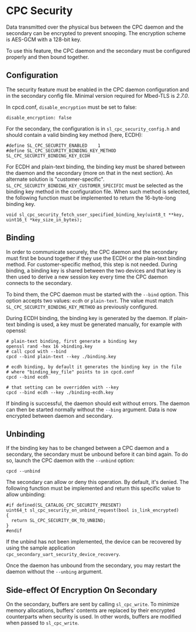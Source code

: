 # CPC Security

Data transmitted over the physical bus between the CPC daemon and the secondary
can be encrypted to prevent snooping. The encryption scheme is AES-GCM with a
128-bit key.

To use this feature, the CPC daemon and the secondary must be configured
properly and then bound together.


## Configuration

The security feature must be enabled in the CPC daemon configuration and in the
secondary config file. Minimal version required for Mbed-TLS is *2.7.0*.

In cpcd.conf, `disable_encryption` must be set to false:

    disable_encryption: false

For the secondary, the configuration is in `sl_cpc_security_config.h` and should
contain a valid binding key method (here, ECDH):

    #define SL_CPC_SECURITY_ENABLED    1
    #define SL_CPC_SECURITY_BINDING_KEY_METHOD SL_CPC_SECURITY_BINDING_KEY_ECDH

For ECDH and plain-text binding, the binding key must be shared between the
daemon and the secondary (more on that in the next section). An alternate
solution is "customer-specific". `SL_CPC_SECURITY_BINDING_KEY_CUSTOMER_SPECIFIC`
must be selected as the binding key method in the configuration file. When such
method is selected, the following function must be implemented to return the
16-byte-long binding key.

    void sl_cpc_security_fetch_user_specified_binding_key(uint8_t **key, uint16_t *key_size_in_bytes);


## Binding

In order to communicate securely, the CPC daemon and the secondary must first be
bound together if they use the ECDH or the plain-text binding method. For
customer-specific method, this step is not needed. During binding, a binding
key is shared between the two devices and that key is then used to derive a new
session key every time the CPC daemon connects to the secondary.

To bind them, the CPC daemon must be started with the `--bind` option. This
option accepts two values: `ecdh` or `plain-text`. The value must match
`SL_CPC_SECURITY_BINDING_KEY_METHOD` as previously configured.

During ECDH binding, the binding key is generated by the daemon. If plain-text
binding is used, a key must be generated manually, for example with openssl:

    # plain-text binding, first generate a binding key
    openssl rand -hex 16 >binding.key
    # call cpcd with --bind
    cpcd --bind plain-text --key ./binding.key

    # ecdh binding, by default it generates the binding key in the file
    # where "binding_key_file" points to in cpcd.conf
    cpcd --bind ecdh

    # that setting can be overridden with --key
    cpcd --bind ecdh --key ./binding-ecdh.key

If binding is successful, the daemon should exit without errors. The daemon can
then be started normally without the `--bing` argument.
Data is now encrypted between daemon and secondary.

## Unbinding

If the binding key has to be changed between a CPC daemon and a secondary, the
secondary must be unbound before it can bind again. To do so, launch the CPC
daemon with the `--unbind` option:

    cpcd --unbind

The secondary can allow or deny this operation. By default, it's denied. The
following function must be implemented and return this specific value to allow
unbinding:

    #if defined(SL_CATALOG_CPC_SECURITY_PRESENT)
    uint64_t sl_cpc_security_on_unbind_request(bool is_link_encrypted)
    {
      return SL_CPC_SECURITY_OK_TO_UNBIND;
    }
    #endif

If the unbind has not been implemented, the device can be recovered by using the
sample application `cpc_secondary_uart_security_device_recovery`.

Once the daemon has unbound from the secondary, you may restart the daemon without
the `--unbing` argument.

## Side-effect Of Encryption On Secondary

On the secondary, buffers are sent by calling `sl_cpc_write`. To minimize memory
allocations, buffers' contents are replaced by their encrypted counterparts when
security is used. In other words, buffers are modified when passed to
`sl_cpc_write`.
